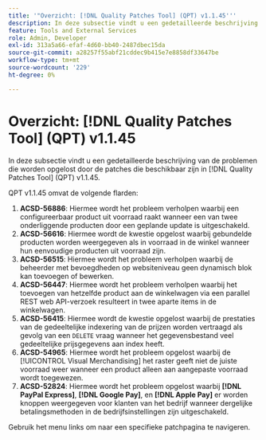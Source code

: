 ```yaml
---
title: '"Overzicht: [!DNL Quality Patches Tool] (QPT) v1.1.45'''
description: In deze subsectie vindt u een gedetailleerde beschrijving van de problemen die worden opgelost door de patches die beschikbaar zijn in [!DNL Quality Patches Tool] (QPT) v1.1.45.
feature: Tools and External Services
role: Admin, Developer
exl-id: 313a5a66-efaf-4d60-bb40-2487dbec15da
source-git-commit: a28257f55abf21cddec9b415e7e8858df33647be
workflow-type: tm+mt
source-wordcount: '229'
ht-degree: 0%

---
```


# Overzicht: [!DNL Quality Patches Tool] (QPT) v1.1.45

In deze subsectie vindt u een gedetailleerde beschrijving van de problemen die worden opgelost door de patches die beschikbaar zijn in [!DNL Quality Patches Tool] (QPT) v1.1.45.

QPT v1.1.45 omvat de volgende flarden:

1. **ACSD-56886**: Hiermee wordt het probleem verholpen waarbij een configureerbaar product uit voorraad raakt wanneer een van twee onderliggende producten door een geplande update is uitgeschakeld.
1. **ACSD-56616**: Hiermee wordt de kwestie opgelost waarbij gebundelde producten worden weergegeven als in voorraad in de winkel wanneer hun eenvoudige producten uit voorraad zijn.
1. **ACSD-56515**: Hiermee wordt het probleem verholpen waarbij de beheerder met bevoegdheden op websiteniveau geen dynamisch blok kan toevoegen of bewerken.
1. **ACSD-56447**: Hiermee wordt het probleem verholpen waarbij het toevoegen van hetzelfde product aan de winkelwagen via een parallel REST web API-verzoek resulteert in twee aparte items in de winkelwagen.
1. **ACSD-56415**: Hiermee wordt de kwestie opgelost waarbij de prestaties van de gedeeltelijke indexering van de prijzen worden vertraagd als gevolg van een `DELETE` vraag wanneer het gegevensbestand veel gedeeltelijke prijsgegevens aan index heeft.
1. **ACSD-54965**: Hiermee wordt het probleem opgelost waarbij de [!UICONTROL Visual Merchandising] het raster geeft niet de juiste voorraad weer wanneer een product alleen aan aangepaste voorraad wordt toegewezen.
1. **ACSD-52824**: Hiermee wordt het probleem opgelost waarbij **[!DNL PayPal Express]**, **[!DNL Google Pay]**, en **[!DNL Apple Pay]** er worden knoppen weergegeven voor klanten van het bedrijf wanneer dergelijke betalingsmethoden in de bedrijfsinstellingen zijn uitgeschakeld.

Gebruik het menu links om naar een specifieke patchpagina te navigeren.
